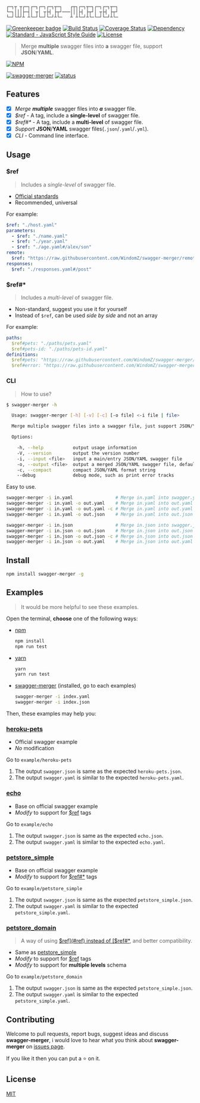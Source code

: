 ```
┌─┐┬ ┬┌─┐┌─┐┌─┐┌─┐┬─┐   ┌┬┐┌─┐┬─┐┌─┐┌─┐┬─┐
└─┐│││├─┤│ ┬│ ┬├┤ ├┬┘───│││├┤ ├┬┘│ ┬├┤ ├┬┘
└─┘└┴┘┴ ┴└─┘└─┘└─┘┴└─   ┴ ┴└─┘┴└─└─┘└─┘┴└─
```

[![Greenkeeper badge](https://badges.greenkeeper.io/WindomZ/swagger-merger.svg)](https://greenkeeper.io/)
[![Build Status](https://travis-ci.org/WindomZ/swagger-merger.svg?branch=master)](https://travis-ci.org/WindomZ/swagger-merger)
[![Coverage Status](https://coveralls.io/repos/github/WindomZ/swagger-merger/badge.svg?branch=master)](https://coveralls.io/github/WindomZ/swagger-merger?branch=master)
[![Dependency](https://david-dm.org/WindomZ/swagger-merger.svg)](https://david-dm.org/WindomZ/swagger-merger)
[![Standard - JavaScript Style Guide](https://img.shields.io/badge/code_style-standard-brightgreen.svg)](https://standardjs.com/)
[![License](https://img.shields.io/badge/license-MIT-green.svg)](https://opensource.org/licenses/MIT)

> Merge **multiple** swagger files into **a** swagger file, support **JSON**/**YAML**.

[![NPM](https://nodei.co/npm/swagger-merger.png)](https://nodei.co/npm/swagger-merger/)

[![swagger-merger](https://img.shields.io/npm/v/swagger-merger.svg)](https://www.npmjs.com/package/swagger-merger)
[![status](https://img.shields.io/badge/status-stable-green.svg)](https://www.npmjs.com/package/swagger-merger)

## Features
- [x] _Merge_ ***multiple*** swagger files into ***a*** swagger file.
- [x] _$ref_ - A tag, include a **single-level** of swagger file.
- [x] _$ref#*_ - A tag, include a **multi-level** of swagger file.
- [x] _Support_ **JSON**/**YAML** swagger files(`.json`/`.yaml`/`.yml`).
- [x] _CLI_ - Command line interface.

## Usage

### $ref
> Includes a _single-level_ of swagger file.

- [Official standards](https://swagger.io/docs/specification/using-ref/)
- Recommended, universal

For example:
```yaml
$ref: "./host.yaml"
parameters:
  - $ref: "./name.yaml"
  - $ref: "./year.yaml"
  - $ref: "./age.yaml#/alex/son"
remote:
  $ref: "https://raw.githubusercontent.com/WindomZ/swagger-merger/remote.yaml#/name"
responses:
  $ref: "./responses.yaml#/post"
```

### $ref#*
> Includes a _multi-level_ of swagger file.

- Non-standard, suggest you use it for yourself
- Instead of `$ref`, can be used _side by side_ and not an array

For example:
```yaml
paths:
  $ref#pets: "./paths/pets.yaml"
  $ref#pets-id: "./paths/pets-id.yaml"
definitions:
  $ref#pets: "https://raw.githubusercontent.com/WindomZ/swagger-merger/pets.yaml"
  $ref#error: "https://raw.githubusercontent.com/WindomZ/swagger-merger/error.yaml"
```

### CLI
> How to use?

```bash
$ swagger-merger -h

  Usage: swagger-merger [-h] [-v] [-c] [-o file] <-i file | file>

  Merge multiple swagger files into a swagger file, just support JSON/YAML.

  Options:

    -h, --help           output usage information
    -V, --version        output the version number
    -i, --input <file>   input a main/entry JSON/YAML swagger file
    -o, --output <file>  output a merged JSON/YAML swagger file, default is `swagger.*`
    -c, --compact        compact JSON/YAML format string
    --debug              debug mode, such as print error tracks
```

Easy to use.
```bash
swagger-merger -i in.yaml                # Merge in.yaml into swagger.yaml
swagger-merger -i in.yaml -o out.yaml    # Merge in.yaml into out.yaml
swagger-merger -i in.yaml -o out.yaml -c # Merge in.yaml into out.yaml and compress it
swagger-merger -i in.yaml -o out.json    # Merge in.yaml into out.json

swagger-merger -i in.json                # Merge in.json into swagger.json
swagger-merger -i in.json -o out.json    # Merge in.json into out.json
swagger-merger -i in.json -o out.json -c # Merge in.json into out.json and compress it
swagger-merger -i in.json -o out.yaml    # Merge in.json into out.yaml
```

## Install
```bash
npm install swagger-merger -g
```

## Examples
> It would be more helpful to see these examples.

Open the terminal, **choose** one of the following ways: 

- [npm](https://www.npmjs.com/)
    ```bash
    npm install
    npm run test
    ```

- [yarn](https://yarnpkg.com/)
    ```bash
    yarn
    yarn run test
    ```

- [swagger-merger]((https://www.npmjs.com/package/swagger-merger)) (installed, go to each examples)
    ```bash
    swagger-merger -i index.yaml
    swagger-merger -i index.json
    ```

Then, these examples may help you:

### [heroku-pets](https://github.com/WindomZ/swagger-merger/tree/master/example/heroku-pets)
- Official swagger example
- _No_ modification

Go to `example/heroku-pets`
1. The output `swagger.json` is same as the expected `heroku-pets.json`.
1. The output `swagger.yaml` is similar to the expected `heroku-pets.yaml`.

### [echo](https://github.com/WindomZ/swagger-merger/tree/master/example/echo)
- Base on official swagger example
- _Modify_ to support for [$ref](#ref) tags

Go to `example/echo`
1. The output `swagger.json` is same as the expected `echo.json`.
1. The output `swagger.yaml` is similar to the expected `echo.yaml`.

### [petstore_simple](https://github.com/WindomZ/swagger-merger/tree/master/example/petstore_simple)
- Base on official swagger example
- _Modify_ to support for [$ref#*](#ref-1) tags

Go to `example/petstore_simple`
1. The output `swagger.json` is same as the expected `petstore_simple.json`.
1. The output `swagger.yaml` is similar to the expected `petstore_simple.yaml`.

### [petstore_domain](https://github.com/WindomZ/swagger-merger/tree/master/example/petstore_domain)
> A way of using [$ref](#ref) instead of [$ref#*](#ref-1), and better compatibility.

- Same as [petstore_simple](#examplepetstore_simple)
- _Modify_ to support for [$ref](#ref) tags
- _Modify_ to support for **multiple levels** schema

Go to `example/petstore_domain`
1. The output `swagger.json` is same as the expected `petstore_simple.json`.
1. The output `swagger.yaml` is similar to the expected `petstore_simple.yaml`.

## Contributing
Welcome to pull requests, report bugs, suggest ideas and discuss **swagger-merger**, 
i would love to hear what you think about **swagger-merger** on [issues page](https://github.com/WindomZ/swagger-merger/issues).

If you like it then you can put a :star: on it.

## License
[MIT](https://github.com/WindomZ/swagger-merger/blob/master/LICENSE)
